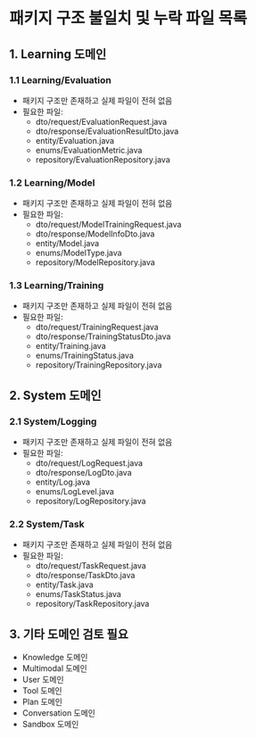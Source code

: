# 패키지 구조 불일치 및 누락 파일 목록

## 1. Learning 도메인

### 1.1 Learning/Evaluation
- 패키지 구조만 존재하고 실제 파일이 전혀 없음
- 필요한 파일:
  - dto/request/EvaluationRequest.java
  - dto/response/EvaluationResultDto.java
  - entity/Evaluation.java
  - enums/EvaluationMetric.java
  - repository/EvaluationRepository.java

### 1.2 Learning/Model
- 패키지 구조만 존재하고 실제 파일이 전혀 없음
- 필요한 파일:
  - dto/request/ModelTrainingRequest.java
  - dto/response/ModelInfoDto.java
  - entity/Model.java
  - enums/ModelType.java
  - repository/ModelRepository.java

### 1.3 Learning/Training
- 패키지 구조만 존재하고 실제 파일이 전혀 없음
- 필요한 파일:
  - dto/request/TrainingRequest.java
  - dto/response/TrainingStatusDto.java
  - entity/Training.java
  - enums/TrainingStatus.java
  - repository/TrainingRepository.java

## 2. System 도메인

### 2.1 System/Logging
- 패키지 구조만 존재하고 실제 파일이 전혀 없음
- 필요한 파일:
  - dto/request/LogRequest.java
  - dto/response/LogDto.java
  - entity/Log.java
  - enums/LogLevel.java
  - repository/LogRepository.java

### 2.2 System/Task
- 패키지 구조만 존재하고 실제 파일이 전혀 없음
- 필요한 파일:
  - dto/request/TaskRequest.java
  - dto/response/TaskDto.java
  - entity/Task.java
  - enums/TaskStatus.java
  - repository/TaskRepository.java

## 3. 기타 도메인 검토 필요
- Knowledge 도메인
- Multimodal 도메인
- User 도메인
- Tool 도메인
- Plan 도메인
- Conversation 도메인
- Sandbox 도메인
